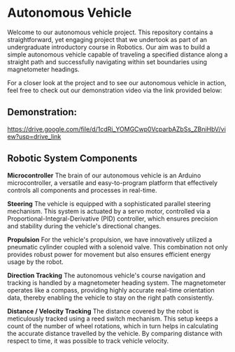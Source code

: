 # Autonomous Vehicle
Welcome to our autonomous vehicle project. This repository contains a straightforward, yet engaging project that we undertook as part of an undergraduate introductory course in Robotics. Our aim was to build a simple autonomous vehicle capable of traveling a specified distance along a straight path and successfully navigating within set boundaries using magnetometer headings.

For a closer look at the project and to see our autonomous vehicle in action, feel free to check out our demonstration video via the link provided below:

## Demonstration:
https://drive.google.com/file/d/1cdRi_YOMGCwp0VcparbAZbSs_ZBniHbV/view?usp=drive_link

## Robotic System Components
**Microcontroller**
The brain of our autonomous vehicle is an Arduino microcontroller, a versatile and easy-to-program platform that effectively controls all components and processes in real-time.

**Steering**
The vehicle is equipped with a sophisticated parallel steering mechanism. This system is actuated by a servo motor, controlled via a Proportional-Integral-Derivative (PID) controller, which ensures precision and stability during the vehicle's directional changes.

**Propulsion**
For the vehicle's propulsion, we have innovatively utilized a pneumatic cylinder coupled with a solenoid valve. This combination not only provides robust power for movement but also ensures efficient energy usage by the robot.

**Direction Tracking**
The autonomous vehicle's course navigation and tracking is handled by a magnetometer heading system. The magnetometer operates like a compass, providing highly accurate real-time orientation data, thereby enabling the vehicle to stay on the right path consistently.

**Distance / Velocity Tracking**
The distance covered by the robot is meticulously tracked using a reed switch mechanism. This setup keeps a count of the number of wheel rotations, which in turn helps in calculating the accurate distance travelled by the vehicle. By comparing distance with respect to time, it was possible to track vehicle velocity.
